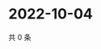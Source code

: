 # 2022-10-04

共 0 条

<!-- BEGIN WEIBO -->
<!-- 最后更新时间 Tue Oct 04 2022 03:19:59 GMT+0800 (China Standard Time) -->

<!-- END WEIBO -->
